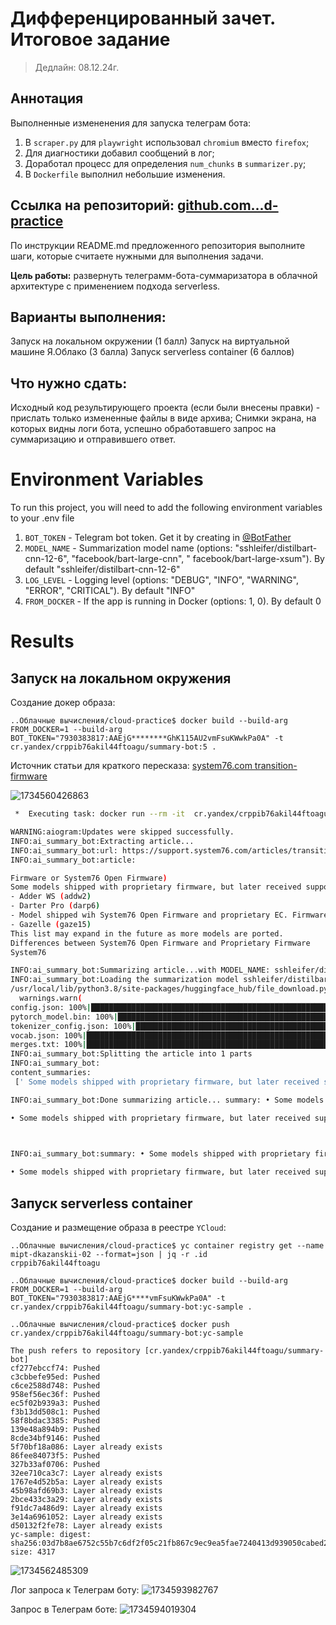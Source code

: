 # Дифференцированный зачет. Итоговое задание
> Дедлайн: 08.12.24г.

## Аннотация
Выполненные измененения для запуска телеграм бота:
1. В `scraper.py` для `playwright` использовал `chromium` вместо `firefox`;
2. Для диагностики добавил сообщений в лог;
3. Доработал процесс для определения `num_chunks` в `summarizer.py`;
4. В `Dockerfile` выполнил небольшие изменения.

## Ссылка на репозиторий: [github.com...d-practice](https://github.com/yasenn/cloud-practice)
По инструкции README.md предложенного репозитория выполните шаги, которые считаете нужными для выполнения задачи.

**Цель работы:** развернуть телеграмм-бота-суммаризатора в облачной архитектуре с применением подхода serverless.

## Варианты выполнения:

Запуск на локальном окружении (1 балл)
Запуск на виртуальной машине Я.Облако (3 балла)
Запуск serverless container (6 баллов)

## Что нужно сдать:

Исходный код результирующего проекта (если были внесены правки) - прислать только измененные файлы в виде архива;
Снимки экрана, на которых видны логи бота, успешно обработавшего запрос на суммаризацию и отправившего ответ.

# Environment Variables

To run this project, you will need to add the following environment variables to your .env file

1. `BOT_TOKEN` - Telegram bot token. Get it by creating in [@BotFather](https://t.me/BotFather)
2. `MODEL_NAME` - Summarization model name (options: "sshleifer/distilbart-cnn-12-6", "facebook/bart-large-cnn", "
   facebook/bart-large-xsum"). By default "sshleifer/distilbart-cnn-12-6"
3. `LOG_LEVEL` - Logging level (options: "DEBUG", "INFO", "WARNING", "ERROR", "CRITICAL"). By default "INFO"
4. `FROM_DOCKER` - If the app is running in Docker (options: 1, 0). By default 0

# Results
## Запуск на локальном окружения

Создание докер образа:
```
..Облачные вычисления/cloud-practice$ docker build --build-arg FROM_DOCKER=1 --build-arg BOT_TOKEN="7930383817:AAEjG********GhK115AU2vmFsuKWwkPa0A" -t cr.yandex/crppib76akil44ftoagu/summary-bot:5 .
```

Источник статьи для краткого пересказа: [system76.com transition-firmware](https://support.system76.com/articles/transition-firmware)

![1734560426863](image/README/1734560426863.png)

```bash
 *  Executing task: docker run --rm -it  cr.yandex/crppib76akil44ftoagu/summary-bot:5 

WARNING:aiogram:Updates were skipped successfully.
INFO:ai_summary_bot:Extracting article...
INFO:ai_summary_bot:url: https://support.system76.com/articles/transition-firmware
INFO:ai_summary_bot:article:

Firmware or System76 Open Firmware)
Some models shipped with proprietary firmware, but later received support for System76 Open Firmware and System76 Open EC. Below is a list of these models:
- Adder WS (addw2)
- Darter Pro (darp6)
- Model shipped wih System76 Open Firmware and proprietary EC. Firmware transition installs System76 Open EC.
- Gazelle (gaze15)
This list may expand in the future as more models are ported.
Differences between System76 Open Firmware and Proprietary Firmware
System76 

INFO:ai_summary_bot:Summarizing article...with MODEL_NAME: sshleifer/distilbart-cnn-12-6
INFO:ai_summary_bot:Loading the summarization model sshleifer/distilbart-cnn-12-6
/usr/local/lib/python3.8/site-packages/huggingface_hub/file_download.py:795: FutureWarning: `resume_download` is deprecated and will be removed in version 1.0.0. Downloads always resume when possible. If you want to force a new download, use `force_download=True`.
  warnings.warn(
config.json: 100%|█████████████████████████████████████████████████████████████████████████████████████████████████████████████████████████████████████████████████████████████████| 1.80k/1.80k [00:00<00:00, 310kB/s]
pytorch_model.bin: 100%|██████████████████████████████████████████████████████████████████████████████████████████████████████████████████████████████████████████████████████████| 1.22G/1.22G [01:45<00:00, 11.6MB/s]
tokenizer_config.json: 100%|████████████████████████████████████████████████████████████████████████████████████████████████████████████████████████████████████████████████████████| 26.0/26.0 [00:00<00:00, 21.5kB/s]
vocab.json: 100%|███████████████████████████████████████████████████████████████████████████████████████████████████████████████████████████████████████████████████████████████████| 899k/899k [00:00<00:00, 2.55MB/s]
merges.txt: 100%|███████████████████████████████████████████████████████████████████████████████████████████████████████████████████████████████████████████████████████████████████| 456k/456k [00:00<00:00, 2.45MB/s]
INFO:ai_summary_bot:Splitting the article into 1 parts
INFO:ai_summary_bot:
content_summaries:
 [' Some models shipped with proprietary firmware, but later received support for System76 Open Firmware . System76 open-source firmware is designed to be lightweight and performant with a simple user interface . Some features are present in proprietary firmware but are not available in Open . If you are running proprietary firmware and want to revert to it, follow the steps below to update .', ' Some models shipped with proprietary firmware, but later received support for System76 Open Firmware . System76 open-source firmware is designed to be lightweight and performant with a simple user interface . Some features are present in proprietary firmware but are not available in Open . If you are running proprietary firmware and want to revert to it, follow the steps below to update .']

INFO:ai_summary_bot:Done summarizing article... summary: • Some models shipped with proprietary firmware, but later received support for System76 Open Firmware . System76 open-source firmware is designed to be lightweight and performant with a simple user interface . Some features are present in proprietary firmware but are not available in Open . If you are running proprietary firmware and want to revert to it, follow the steps below to update .

• Some models shipped with proprietary firmware, but later received support for System76 Open Firmware . System76 open-source firmware is designed to be lightweight and performant with a simple user interface . Some features are present in proprietary firmware but are not available in Open . If you are running proprietary firmware and want to revert to it, follow the steps below to update .


 
INFO:ai_summary_bot:summary: • Some models shipped with proprietary firmware, but later received support for System76 Open Firmware . System76 open-source firmware is designed to be lightweight and performant with a simple user interface . Some features are present in proprietary firmware but are not available in Open . If you are running proprietary firmware and want to revert to it, follow the steps below to update .

• Some models shipped with proprietary firmware, but later received support for System76 Open Firmware . System76 open-source firmware is designed to be lightweight and performant with a simple user interface . Some features are present in proprietary firmware but are not available in Open . If you are running proprietary firmware and want to revert to it, follow the steps below to update .
```

## Запуск serverless container

Создание и размещение образа в реестре `YCloud`:

```
..Облачные вычисления/cloud-practice$ yc container registry get --name mipt-dkazanskii-02 --format=json | jq -r .id
crppib76akil44ftoagu

..Облачные вычисления/cloud-practice$ docker build --build-arg FROM_DOCKER=1 --build-arg BOT_TOKEN="7930383817:AAEjG****vmFsuKWwkPa0A" -t cr.yandex/crppib76akil44ftoagu/summary-bot:yc-sample .

..Облачные вычисления/cloud-practice$ docker push cr.yandex/crppib76akil44ftoagu/summary-bot:yc-sample

The push refers to repository [cr.yandex/crppib76akil44ftoagu/summary-bot]
cf277ebccf74: Pushed 
c3cbbefe95ed: Pushed 
c6ce2588d748: Pushed 
958ef56ec36f: Pushed 
ec5f02b939a3: Pushed 
f3b13dd508c1: Pushed 
58f8bdac3385: Pushed 
139e48a894b9: Pushed 
8cde34bf9146: Pushed 
5f70bf18a086: Layer already exists 
86fee84073f5: Pushed 
327b33af0706: Pushed 
32ee710ca3c7: Layer already exists 
1767e4d52b5a: Layer already exists 
45b98afd69b3: Layer already exists 
2bce433c3a29: Layer already exists 
f91dc7a486d9: Layer already exists 
3e14a6961052: Layer already exists 
d50132f2fe78: Layer already exists 
yc-sample: digest: sha256:03d7b8ae6752c55b7c6df2f05c21fb867c9ec9ea5fae7240413d939050cabed2 size: 4317

```

![1734562485309](image/README/1734562485309.png)


Лог запроса к Телеграм боту:
![1734593982767](image/README/1734593982767.png)

Запрос в Телеграм боте:
![1734594019304](image/README/1734594019304.png)
